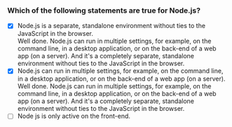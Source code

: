 ### Which of the following statements are true for Node.js?

- [x] Node.js is a separate, standalone environment without ties to the JavaScript in the browser. <br>
      Well done. Node.js can run in multiple settings, for example, on the command line, in a desktop application, or on the back-end of a web app (on a server). And it's a completely separate, standalone environment without ties to the JavaScript in the browser.
- [x] Node.js can run in multiple settings, for example, on the command line, in a desktop application, or on the back-end of a web app (on a server). <br>
      Well done. Node.js can run in multiple settings, for example, on the command line, in a desktop application, or on the back-end of a web app (on a server). And it's a completely separate, standalone environment without ties to the JavaScript in the browser.
- [ ] Node js is only active on the front-end.
